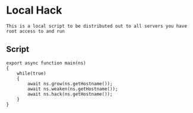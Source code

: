# Local Hack

    This is a local script to be distributed out to all servers you have root access to and run
    
## Script

    export async function main(ns) 
    {
        while(true)
        {
            await ns.grow(ns.getHostname());
            await ns.weaken(ns.getHostname());
            await ns.hack(ns.getHostname());
        }
    }